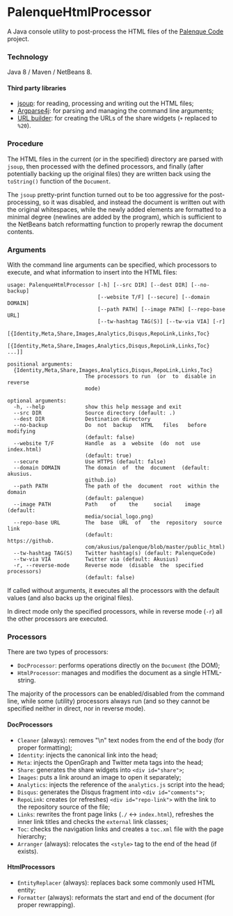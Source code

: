 # PalenqueHtmlProcessor

A Java console utility to post-process the HTML files of the [Palenque Code](https://github.com/akusius/palenque) project.

### Technology

Java 8 / Maven / NetBeans 8.

#### Third party libraries

- [jsoup](http://jsoup.org/): for reading, processing and writing out the HTML files;
- [Argparse4j](http://argparse4j.sourceforge.net/): for parsing and managing the command line arguments;
- [URL builder](https://github.com/mikaelhg/urlbuilder): for creating the URLs of the share widgets (`+` replaced to `%20`).

### Procedure

The HTML files in the current (or in the specified) directory are parsed with `jsoup`, then processed with the defined processors, and finally (after potentially backing up the original files) they are written back using the `toString()` function of the `Document`.

The `jsoup` pretty-print function turned out to be too aggressive for the post-processing, so it was disabled, and instead the document is written out with the original whitespaces, while the newly added elements are formatted to a minimal degree (newlines are added by the program), which is sufficient to the NetBeans batch reformatting function to properly rewrap the document contents.

### Arguments

With the command line arguments can be specified, which processors to execute, and what information to insert into the HTML files:

````
usage: PalenqueHtmlProcessor [-h] [--src DIR] [--dest DIR] [--no-backup]
                             [--website T/F] [--secure] [--domain DOMAIN]
                             [--path PATH] [--image PATH] [--repo-base URL]
                             [--tw-hashtag TAG(S)] [--tw-via VIA] [-r]
                             [{Identity,Meta,Share,Images,Analytics,Disqus,RepoLink,Links,Toc}
                             [{Identity,Meta,Share,Images,Analytics,Disqus,RepoLink,Links,Toc} ...]]

positional arguments:
  {Identity,Meta,Share,Images,Analytics,Disqus,RepoLink,Links,Toc}
                         The processors to run  (or  to  disable in reverse
                         mode)

optional arguments:
  -h, --help             show this help message and exit
  --src DIR              Source directory (default: .)
  --dest DIR             Destination directory
  --no-backup            Do  not  backup   HTML   files   before  modifying
                         (default: false)
  --website T/F          Handle  as  a  website  (do  not  use  index.html)
                         (default: true)
  --secure               Use HTTPS (default: false)
  --domain DOMAIN        The domain  of  the  document  (default:  akusius.
                         github.io)
  --path PATH            The path of the  document  root  within the domain
                         (default: palenque)
  --image PATH           Path    of    the     social    image    (default:
                         media/social_logo.png)
  --repo-base URL        The  base  URL  of   the  repository  source  link
                         (default:                          https://github.
                         com/akusius/palenque/blob/master/public_html)
  --tw-hashtag TAG(S)    Twitter hashtag(s) (default: PalenqueCode)
  --tw-via VIA           Twitter via (default: Akusius)
  -r, --reverse-mode     Reverse mode  (disable  the  specified processors)
                         (default: false)
````

If called without arguments, it executes all the processors with the default values (and also backs up the original files).

In direct mode only the specified processors, while in reverse mode (`-r`) all the other processors are executed.

### Processors

There are two types of processors:
- `DocProcessor`: performs operations directly on the `Document` (the DOM);
- `HtmlProcessor`: manages and modifies the document as a single HTML-string.

The majority of the processors can be enabled/disabled from the command line, while some (utility) processors always run (and so they cannot be specified neither in direct, nor in reverse mode).

#### DocProcessors

- `Cleaner` (always): removes "\n" text nodes from the end of the body (for proper formatting);
- `Identity`: injects the canonical link into the head;
- `Meta`: injects the OpenGraph and Twitter meta tags into the head;
- `Share`: generates the share widgets into `<div id="share">`;
- `Images`: puts a link around an image to open it separately;
- `Analytics`: injects the reference of the `analytics.js` script into the head;
- `Disqus`: generates the Disqus fragment into `<div id="comments"`>;
- `RepoLink`: creates (or refreshes) `<div id="repo-link">` with the link to the repository source of the file;
- `Links`: rewrites the front page links (`./` &harr; `index.html`), refreshes the inner link titles and checks the `external` link classes;
- `Toc`: checks the navigation links and creates a `toc.xml` file with the page hierarchy;
- `Arranger` (always): relocates the `<style>` tag to the end of the head (if exists).

#### HtmlProcessors

- `EntityReplacer` (always): replaces back some commonly used HTML entity;
- `Formatter` (always): reformats the start and end of the document (for proper rewrapping).
